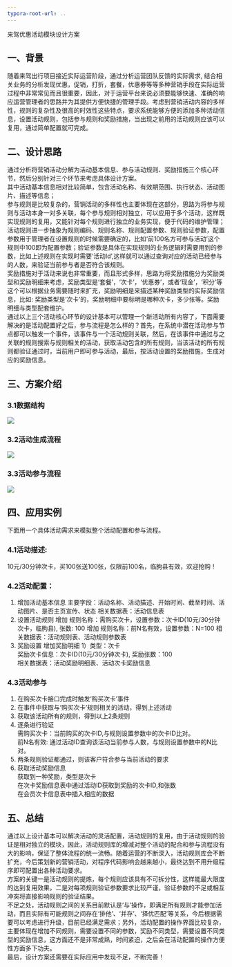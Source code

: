 ```yaml
---
typora-root-url: ..
---
```


来驾优惠活动模块设计方案
## 一、背景
随着来驾出行项目接近实际运营阶段，通过分析运营团队反馈的实际需求, 结合相关业务的分析发现优惠，促销，打折，套餐，优惠券等等多种营销手段在实际运营过程中非常常见而且很重要，因此，对于运营平台来说必须要能够快速、准确的响应运营管理者的思路并为其提供方便快捷的管理手段。考虑到营销活动内容的多样性，规则的复杂性及很高的时效性这些特点，要求系统能够方便的添加多种活动信息，设置活动规则，包括参与规则和奖励措施，当出现之前用的活动规则应该可以复用，通过简单配置就可完成。
## 二、设计思路
通过分析将营销活动分解为活动基本信息、参与活动规则、奖励措施三个核心环节，然后分别针对三个环节来考虑具体设计方案。  
其中活动基本信息相对比较简单，包含活动名称、有效期范围、执行状态、活动图片、描述等信息；  
参与规则是比较复杂的，营销活动的多样性也主要体现在这部分，思路为将参与规则与活动本身一对多关联，每个参与规则相对独立，可以应用于多个活动，这样既实现规则的复用，又能针对每个规则进行独立的业务实现，便于代码的维护管理；活动规则进一步抽象为规则编码、规则名称、规则配置参数、规则验证参数，配置参数用于管理者在设置规则的时候需要确定的，比如‘前100名方可参与活动’这个规则中100即为配置参数；验证参数是具体在实现规则的业务逻辑时需要用到的参数，比如上述规则在实现时需要‘活动Id’,这样就可以通过查询对应的活动已经参与的人数，来验证当前参与者是否符合该规则。  
奖励措施对于活动来说也非常重要，而且形式多样，思路为将奖励措施分为奖励类型和奖励明细来考虑，奖励类型是‘套餐’，‘次卡’，‘优惠券’，或者‘现金’，‘积分’等这个可以根据业务需要随时来扩充，奖励明细是来描述某种奖励类型的实际奖励信息，比如: 奖励类型是‘次卡’的，奖励明细中要标明是哪种次卡，多少张等。奖励明细与类型配套维护。  
通过以上三个活动核心环节的设计基本可以管理一个新活动所有内容了，下面需要解决的是活动配置好之后，参与流程是怎么样的？首先，在系统中潜在活动参与节点都可以触发一个事件，该事件与一个活动规则关联，然后，在该事件中通过与之关联的规则搜索与规则相关的活动，获取活动包含的所有规则，当该活动的所有规则都验证通过时，当前用户即可参与活动，最后，按活动设置的奖励措施，生成对应的奖励信息。
## 三、方案介绍
### 3.1数据结构
![](/images/work/activity/1.png)  

### 3.2活动生成流程
![](/images/work/activity/2.png)  
### 3.3活动参与流程
![](/images/work/activity/3.png)  
## 四、应用实例
下面用一个具体活动需求来模拟整个活动配置和参与流程。
### 4.1活动描述:
10元/30分钟次卡，买100张送100张，仅限前100名，临朐县有效，欢迎抢购！
### 4.2活动配置：
1. 增加活动基本信息
主要字段：活动名称、活动描述、开始时间、截至时间、活动图片、是否主页宣传、状态
相关数据表：活动信息表
2. 设置活动规则
  	增加 规则名称：需购买次卡，设置参数：次卡ID(10元/30分钟次卡，临朐县), 张数: 100
增加 规则名称：前N名有效，设置参数：N=100
相关数据表：活动规则表、活动规则参数表
3. 奖励设置
增加奖励明细  1）类型：次卡  
奖励次卡信息：次卡ID(10元/30分钟次卡), 奖励张数：100  
相关数据表：活动奖励明细表、活动次卡奖励信息  
### 4.3活动参与
1. 在购买次卡接口完成时触发‘购买次卡’事件
2. 在事件中获取与‘购买次卡’规则相关的活动，得到上述活动
3. 获取该活动所有的规则，得到以上2条规则
4. 逐条进行验证  
		需购买次卡：当前购买的次卡ID,与规则设置参数中的次卡ID比对。  
		前N名有效: 通过活动ID查询该活动当前参与人数，与规则设置参数中的N比对。  
5. 两条规则验证都通过，则该客户符合参与当前活动的要求
6. 获取活动奖励信息  
		获取到一种奖励，类型是次卡  
		在次卡奖励信息表中通过活动ID获取到奖励的次卡ID,和张数  
		在会员次卡信息表中插入相应的数据  
## 五、总结
通过以上设计基本可以解决活动的灵活配置，活动规则的复用，由于活动规则的验证是相对独立的模块，因此，活动规则库的增减对整个活动的配合和参与流程没有大的影响，保证了整体流程的统一流畅。随着运营的不断深入，活动规则库会不断扩充，今后策划新的营销活动，对程序代码影响会越来越小，最终达到不用升级程序即可配置出各种活动要求。  
方案的关键一是活动规则的提炼，每个规则应该具有不可拆分性，这样能最大限度的达到复用效果，二是对每项规则验证参数要求比较严谨，验证参数的不足或相互冲突将直接影响规则的验证结果。  
不足之处，活动规则之间的关系目前默认是‘与’操作，即满足所有规则才能参加活动，而且实际有可能规则之间存在‘排他’、‘并存’、‘择优匹配’等关系，今后根据需要可以考虑进行升级，目前已经满足需求；另外，活动配置的操作界面比较复杂，主要体现在增加不同规则，需要设置不同的参数，奖励不同类型，需要设置不同类型的奖励信息，这方面还不是非常成熟，时间紧迫，之后会在活动配置的操作方便性方面多下功夫。  
最后，设计方案还需要在实际应用中发现不足，不断完善！  
